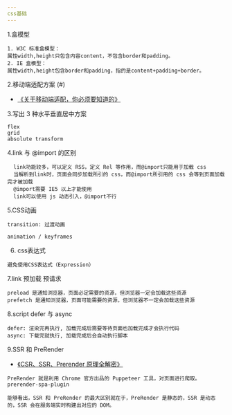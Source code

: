 ```yaml
---
css基础
---
```


1.盒模型

```text
1. W3C 标准盒模型：
属性width,height只包含内容content，不包含border和padding。
2. IE 盒模型：
属性width,height包含border和padding，指的是content+padding+border。
```

2.移动端适配方案 (#)

-   [《关于移动端适配，你必须要知道的》](https://juejin.im/post/5cddf289f265da038f77696c)

3.写出 3 种水平垂直居中方案

```text
flex
grid
absolute transform
```

4.link 与 @import 的区别

```text
  link功能较多，可以定义 RSS，定义 Rel 等作用，而@import只能用于加载 css
  当解析到link时，页面会同步加载所引的 css，而@import所引用的 css 会等到页面加载完才被加载
  @import需要 IE5 以上才能使用
  link可以使用 js 动态引入，@import不行
```

5.CSS动画
```text
transition: 过渡动画

animation / keyframes
```

6. css表达式
```text
避免使用CSS表达式（Expression）
```

7.link  预加载 预请求 
```text
preload 是通知浏览器，页面必定需要的资源，但浏览器一定会加载这些资源
prefetch 是通知浏览器，页面可能需要的资源，但浏览器不一定会加载这些资源
```

8.script defer 与 async
```text
defer: 渲染完再执行, 加载完成后需要等待页面也加载完成才会执行代码
async: 下载完就执行, 加载完成后会自动执行脚本
```

9.SSR 和 PreRender 

-   [《CSR、SSR、Prerender 原理全解密》](https://www.shangmayuan.com/a/43b9749957e0484eb5242333.html)
```text
PreRender 就是利用 Chrome 官方出品的 Puppeteer 工具，对页面进行爬取。    prerender-spa-plugin

能够看出，SSR 和 PreRender 的最大区别就在于，PreRender 是静态的，SSR 是动态的，SSR 会在服务端实时构建出对应的 DOM。
```
